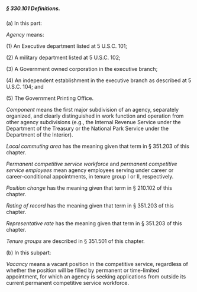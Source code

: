 ##### § 330.101 Definitions. #####

(a) In this part:

*Agency* means:

(1) An Executive department listed at 5 U.S.C. 101;

(2) A military department listed at 5 U.S.C. 102;

(3) A Government owned corporation in the executive branch;

(4) An independent establishment in the executive branch as described at 5 U.S.C. 104; and

(5) The Government Printing Office.

*Component* means the first major subdivision of an agency, separately organized, and clearly distinguished in work function and operation from other agency subdivisions (e.g., the Internal Revenue Service under the Department of the Treasury or the National Park Service under the Department of the Interior).

*Local commuting area* has the meaning given that term in § 351.203 of this chapter.

*Permanent competitive service workforce* and *permanent competitive service employees* mean agency employees serving under career or career-conditional appointments, in tenure group I or II, respectively.

*Position change* has the meaning given that term in § 210.102 of this chapter.

*Rating of record* has the meaning given that term in § 351.203 of this chapter.

*Representative rate* has the meaning given that term in § 351.203 of this chapter.

*Tenure groups* are described in § 351.501 of this chapter.

(b) In this subpart:

*Vacancy* means a vacant position in the competitive service, regardless of whether the position will be filled by permanent or time-limited appointment, for which an agency is seeking applications from outside its current permanent competitive service workforce.